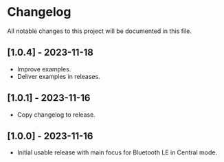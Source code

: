 # Changelog

All notable changes to this project will be documented in this file.

## [1.0.4] - 2023-11-18

- Improve examples.
- Deliver examples in releases.

## [1.0.1] - 2023-11-16

- Copy changelog to release.

## [1.0.0] - 2023-11-16

- Initial usable release with main focus for Bluetooth LE in Central mode.
